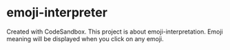 # emoji-interpreter
Created with CodeSandbox. This project is about emoji-interpretation. Emoji meaning will be displayed when you click on any emoji.
